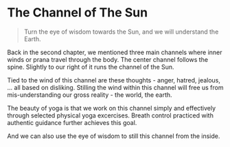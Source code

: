 # The Channel of The Sun

> Turn the eye of wisdom towards the Sun, and we will understand the Earth.

Back in the second chapter, we mentioned three main channels where inner winds or prana travel through the body. The center channel follows the spine. Slightly to our right of it runs the channel of the Sun.

Tied to the wind of this channel are these thoughts - anger, hatred, jealous, ... all based on disliking. Stilling the wind within this channel will free us from mis-understanding our gross reality - the world, the earth.

The beauty of yoga is that we work on this channel simply and effectively through selected physical yoga excercises. Breath control practiced with authentic guidance further achieves this goal.

And we can also use the eye of wisdom to still this channel from the inside.
